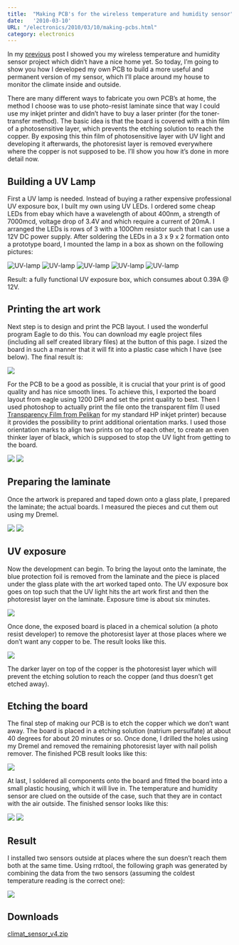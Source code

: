 ```yaml
---
title:  "Making PCB's for the wireless temperature and humidity sensor"
date:   '2010-03-10'
URL: "/electronics/2010/03/10/making-pcbs.html"
category: electronics
---
```


In my [previous](/electronics/2010/02/09/wireless_temp_hum_sensor.html) post I showed you my wireless temperature and 
humidity sensor project which didn’t have a nice home yet. 
So today, I’m going to show you how I developed my own PCB to build a more useful and permanent version of my sensor, 
which I’ll place around my house to monitor the climate inside and outside.

There are many different ways to fabricate you own PCB’s at home, the method I choose was to use photo-resist laminate 
since that way I could use my inkjet printer and didn’t have to buy a laser printer (for the toner-transfer method). The 
basic idea is that the board is covered with a thin film of a photosensitive layer, which prevents the etching solution 
to reach the copper. By exposing this thin film of photosensitive layer with UV light and developing it afterwards, the 
photoresist layer is removed everywhere where the copper is not supposed to be. I’ll show you how it’s done in more detail now.

## Building a UV Lamp

First a UV lamp is needed. Instead of buying a rather expensive professional UV exposure box, I built my own using UV LEDs. 
I ordered some cheap LEDs from ebay which have a wavelength of about 400nm, a strength of 7000mcd, voltage drop of 3.4V and 
which require a current of 20mA. I arranged the LEDs is rows of 3 with a 100Ohm resistor such that I can use a 12V DC power 
supply. After soldering the LEDs in a 3 x 9 x 2 formation onto a prototype board, I mounted the lamp in a box as shown on 
the following pictures:

![UV-lamp](/images/making-pcbs/UVLamp-001.jpg "UV-lamp")
![UV-lamp](/images/making-pcbs/UVLamp-002.jpg "UV-lamp")
![UV-lamp](/images/making-pcbs/UVLamp-003.jpg "UV-lamp")
![UV-lamp](/images/making-pcbs/UVLamp-004.jpg "UV-lamp")
![UV-lamp](/images/making-pcbs/UVLamp-005.jpg "UV-lamp")

Result: a fully functional UV exposure box, which consumes about 0.39A @ 12V.

## Printing the art work
   
Next step is to design and print the PCB layout. I used the wonderful program Eagle to do this. You can download my eagle project files (including all self created library files) at the button of this page. I sized the board in such a manner that it will fit into a plastic case which I have (see below). The final result is:

![](/images/making-pcbs/board2.png "")

For the PCB to be a good as possible, it is crucial that your print is of good quality and has nice smooth lines. To
achieve this, I exported the board layout from eagle using 1200 DPI and set the print quality to best. Then I used
photoshop to actually print the file onto the transparent film (I used [Transparency Film from Pelikan](http://www.amazon.de/Pelikan-Transparentfolie-Tintenstrahldrucker-Transparenz-Farbwiedergabe/dp/B0002FY7DY) for my standard 
HP inkjet printer) because it provides the possibility to print additional orientation marks. I used those orientation 
marks to align two prints on top of each other, to create an even thinker layer of black, which is supposed to stop the 
UV light from getting to the board.

![](/images/making-pcbs/SensorPCB-001.jpg "")
![](/images/making-pcbs/SensorPCB-004.jpg "")

## Preparing the laminate
   
Once the artwork is prepared and taped down onto a glass plate, I prepared the laminate; the actual boards. I measured 
the pieces and cut them out using my Dremel.

![](/images/making-pcbs/SensorPCB-002.jpg "")
![](/images/making-pcbs/SensorPCB-003.jpg "")

## UV exposure
   
Now the development can begin. To bring the layout onto the  laminate, the blue protection foil is removed from the 
laminate and the piece is placed under the glass plate with the art worked taped onto. The UV exposure box goes on top 
such that the UV light hits the art work first and then the photoresist layer on the laminate. Exposure time is about 
six minutes.

![](/images/making-pcbs/SensorPCB-005.jpg "")

Once done, the exposed board is placed in a chemical solution (a photo resist developer) to remove the photoresist 
layer at those places where we don’t want any copper to be. The result looks like this.

![](/images/making-pcbs/SensorPCB-006.jpg "")

The darker layer on top of the copper is the photoresist layer which will prevent the etching solution to reach the 
copper (and thus doesn’t get etched away).

## Etching the board
   
The final step of making our PCB is to etch the copper which we don’t want away. The board is placed in a etching 
solution (natrium persulfate) at about 40 degrees for about 20 minutes or so. Once done, I drilled the holes using my 
Dremel and removed the remaining photoresist layer with nail polish remover. The finished PCB result looks like this:

![](/images/making-pcbs/SensorPCB-007.jpg "")

At last, I soldered all components onto the board and fitted the board into a small plastic housing, which it will live 
in. The temperature and humidity sensor are clued on the outside of the case, such that they are in contact with the air 
outside. The finished sensor looks like this:

![](/images/making-pcbs/SensorPCB-008.jpg "")
![](/images/making-pcbs/SensorPCB-009.jpg "")

## Result

I installed two sensors outside at places where the sun doesn’t reach them both at the same time. Using rrdtool, the 
following graph was generated by combining the data from the two sensors (assuming the coldest temperature reading 
is the correct one):

![](/images/making-pcbs/outside_temperature.png "")

## Downloads 

[climat_sensor_v4.zip](/download/making-pcbs/climat_sensor_v4.zip)